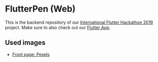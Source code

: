 # FlutterPen (Web)
This is the backend repository of our [International Flutter Hackathon 2019](https://flutterhackathon.com/) project.
Make sure to also check out our [Flutter App](https://github.com/ShiroYacha/flutterhackathon19).


## Used images
- [Front page: Pexels](https://www.pexels.com/photo/codes-on-a-screen-1936299/)

